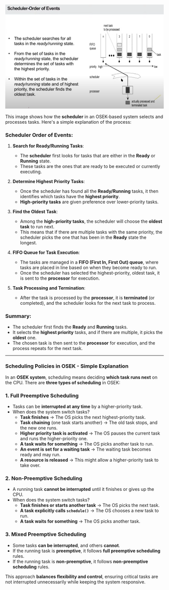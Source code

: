 ![alt text](image-4.png)

This image shows how the **scheduler** in an OSEK-based system selects and processes tasks. Here's a simple explanation of the process:

### Scheduler Order of Events:

1. **Search for Ready/Running Tasks**:
   - The **scheduler** first looks for tasks that are either in the **Ready** or **Running** state.
   - These tasks are the ones that are ready to be executed or currently executing.

2. **Determine Highest Priority Tasks**:
   - Once the scheduler has found all the **Ready/Running** tasks, it then identifies which tasks have the **highest priority**.
   - **High-priority tasks** are given preference over lower-priority tasks.

3. **Find the Oldest Task**:
   - Among the **high-priority tasks**, the scheduler will choose the **oldest task** to run next.
   - This means that if there are multiple tasks with the same priority, the scheduler picks the one that has been in the **Ready** state the longest.

4. **FIFO Queue for Task Execution**:
   - The tasks are managed in a **FIFO (First In, First Out) queue**, where tasks are placed in line based on when they become ready to run.
   - Once the scheduler has selected the highest-priority, oldest task, it is sent to the **processor** for execution.

5. **Task Processing and Termination**:
   - After the task is processed by the **processor**, it is **terminated** (or completed), and the scheduler looks for the next task to process.

### Summary:
- The scheduler first finds the **Ready** and **Running** tasks.
- It selects the **highest priority** tasks, and if there are multiple, it picks the **oldest** one.
- The chosen task is then sent to the **processor** for execution, and the process repeats for the next task.

---

### **Scheduling Policies in OSEK - Simple Explanation**  

In an **OSEK system**, scheduling means deciding **which task runs next** on the CPU. There are **three types of scheduling** in OSEK:  

### **1. Full Preemptive Scheduling**  
- Tasks can be **interrupted at any time** by a higher-priority task.  
- When does the system switch tasks?  
  - **Task finishes** → The OS picks the next highest-priority task.  
  - **Task chaining** (one task starts another) → The old task stops, and the new one runs.  
  - **Higher priority task is activated** → The OS pauses the current task and runs the higher-priority one.  
  - **A task waits for something** → The OS picks another task to run.  
  - **An event is set for a waiting task** → The waiting task becomes ready and may run.  
  - **A resource is released** → This might allow a higher-priority task to take over.  

### **2. Non-Preemptive Scheduling**  
- A running task **cannot be interrupted** until it finishes or gives up the CPU.  
- When does the system switch tasks?  
  - **Task finishes or starts another task** → The OS picks the next task.  
  - **A task explicitly calls `schedule()`** → The OS chooses a new task to run.  
  - **A task waits for something** → The OS picks another task.  

### **3. Mixed Preemptive Scheduling**  
- Some tasks **can be interrupted**, and others **cannot**.  
- If the running task is **preemptive**, it follows **full preemptive scheduling** rules.  
- If the running task is **non-preemptive**, it follows **non-preemptive scheduling** rules.  

This approach **balances flexibility and control**, ensuring critical tasks are not interrupted unnecessarily while keeping the system responsive.